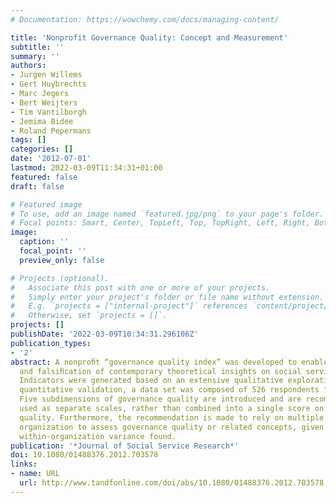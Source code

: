 ```yaml
---
# Documentation: https://wowchemy.com/docs/managing-content/

title: 'Nonprofit Governance Quality: Concept and Measurement'
subtitle: ''
summary: ''
authors:
- Jurgen Willems
- Gert Huybrechts
- Marc Jegers
- Bert Weijters
- Tim Vantilborgh
- Jemima Bidee
- Roland Pepermans
tags: []
categories: []
date: '2012-07-01'
lastmod: 2022-03-09T11:34:31+01:00
featured: false
draft: false

# Featured image
# To use, add an image named `featured.jpg/png` to your page's folder.
# Focal points: Smart, Center, TopLeft, Top, TopRight, Left, Right, BottomLeft, Bottom, BottomRight.
image:
  caption: ''
  focal_point: ''
  preview_only: false

# Projects (optional).
#   Associate this post with one or more of your projects.
#   Simply enter your project's folder or file name without extension.
#   E.g. `projects = ["internal-project"]` references `content/project/deep-learning/index.md`.
#   Otherwise, set `projects = []`.
projects: []
publishDate: '2022-03-09T10:34:31.296106Z'
publication_types:
- '2'
abstract: A nonproﬁt “governance quality index” was developed to enable veriﬁcation
  and falsiﬁcation of contemporary theoretical insights on social service organizations.
  Indicators were generated based on an extensive qualitative exploration. For the
  quantitative validation, a data set was composed of 526 respondents from 52 organizations.
  Five subdimensions of governance quality are introduced and are recommended to be
  used as separate scales, rather than combined into a single score on governance
  quality. Furthermore, the recommendation is made to rely on multiple raters per
  organization to assess governance quality or related concepts, given the substantial
  within-organization variance found.
publication: '*Journal of Social Service Research*'
doi: 10.1080/01488376.2012.703578
links:
- name: URL
  url: http://www.tandfonline.com/doi/abs/10.1080/01488376.2012.703578
---
```

